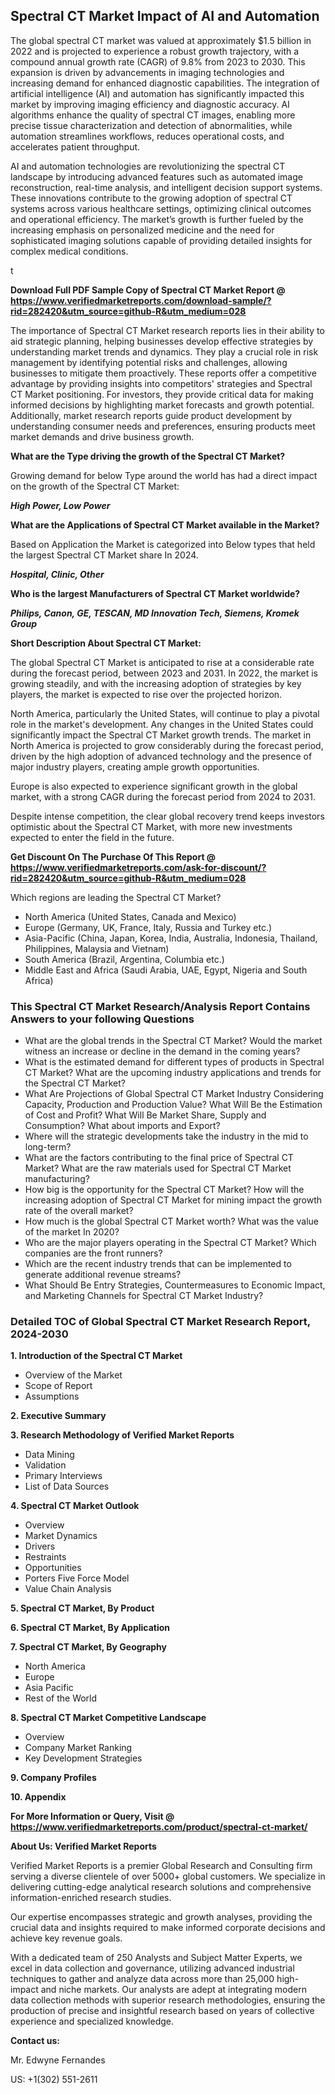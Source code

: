 <h2>Spectral CT Market Impact of AI and Automation</h2><p>The global spectral CT market was valued at approximately $1.5 billion in 2022 and is projected to experience a robust growth trajectory, with a compound annual growth rate (CAGR) of 9.8% from 2023 to 2030. This expansion is driven by advancements in imaging technologies and increasing demand for enhanced diagnostic capabilities. The integration of artificial intelligence (AI) and automation has significantly impacted this market by improving imaging efficiency and diagnostic accuracy. AI algorithms enhance the quality of spectral CT images, enabling more precise tissue characterization and detection of abnormalities, while automation streamlines workflows, reduces operational costs, and accelerates patient throughput.</p><p>AI and automation technologies are revolutionizing the spectral CT landscape by introducing advanced features such as automated image reconstruction, real-time analysis, and intelligent decision support systems. These innovations contribute to the growing adoption of spectral CT systems across various healthcare settings, optimizing clinical outcomes and operational efficiency. The market’s growth is further fueled by the increasing emphasis on personalized medicine and the need for sophisticated imaging solutions capable of providing detailed insights for complex medical conditions.</p>t</p><p id="" class=""><strong>Download Full PDF Sample Copy of Spectral CT Market Report @ <a href="https://www.verifiedmarketreports.com/download-sample/?rid=282420&utm_source=github-R&utm_medium=028" target="_blank">https://www.verifiedmarketreports.com/download-sample/?rid=282420&utm_source=github-R&utm_medium=028</a></strong></p><p>The importance of&nbsp;Spectral CT Market research reports lies in their ability to aid strategic planning, helping businesses develop effective strategies by understanding market trends and dynamics. They play a crucial role in risk management by identifying potential risks and challenges, allowing businesses to mitigate them proactively. These reports offer a competitive advantage by providing insights into competitors' strategies and Spectral CT Market positioning. For investors, they provide critical data for making informed decisions by highlighting market forecasts and growth potential. Additionally, market research reports guide product development by understanding consumer needs and preferences, ensuring products meet market demands and drive business growth.</p><p><strong>What are the&nbsp;Type driving the growth of the Spectral CT Market?</strong></p><p id="" class="">Growing demand for below Type around the world has had a direct impact on the growth of the Spectral CT Market:</p><em><strong>High Power, Low Power</strong></em></p><strong>What are the&nbsp;Applications&nbsp;of Spectral CT Market available in the Market?</strong></p><p id="" class="">Based on Application the Market is categorized into Below types that held the largest Spectral CT Market share In 2024.</p><em><strong>Hospital, Clinic, Other</strong></em></p><strong>Who is the largest Manufacturers of Spectral CT Market worldwide?</strong></p><p><em><strong>Philips, Canon, GE, TESCAN, MD Innovation Tech, Siemens, Kromek Group</strong></em></p><p id="" class=""><strong>Short Description About Spectral CT Market:</strong></p><p>The global Spectral CT Market is anticipated to rise at a considerable rate during the forecast period, between 2023 and 2031. In 2022, the market is growing steadily, and with the increasing adoption of strategies by key players, the market is expected to rise over the projected horizon.</p><p>North America, particularly the United States, will continue to play a pivotal role in the market's development. Any changes in the United States could significantly impact the Spectral CT Market growth trends. The market in North America is projected to grow considerably during the forecast period, driven by the high adoption of advanced technology and the presence of major industry players, creating ample growth opportunities.</p><p>Europe is also expected to experience significant growth in the global market, with a strong CAGR during the forecast period from 2024 to 2031.</p><p>Despite intense competition, the clear global recovery trend keeps investors optimistic about the Spectral CT Market, with more new investments expected to enter the field in the future.</p><p id="" class=""><strong>Get Discount On The Purchase Of This Report @ <a href="https://www.verifiedmarketreports.com/ask-for-discount/?rid=282420&utm_source=github-R&utm_medium=028" target="_blank">https://www.verifiedmarketreports.com/ask-for-discount/?rid=282420&utm_source=github-R&utm_medium=028</a></strong></p>Which regions are leading the Spectral CT Market?</p><ul><li>North America (United States, Canada and Mexico)</li><li>Europe (Germany, UK, France, Italy, Russia and Turkey etc.)</li><li>Asia-Pacific (China, Japan, Korea, India, Australia, Indonesia, Thailand, Philippines, Malaysia and Vietnam)</li><li>South America (Brazil, Argentina, Columbia etc.)</li><li>Middle East and Africa (Saudi Arabia, UAE, Egypt, Nigeria and South Africa)</li></ul><h3 id="" class="">This Spectral CT Market Research/Analysis Report Contains Answers to your following Questions</h3><ul><li>What are the global trends in the Spectral CT Market? Would the market witness an increase or decline in the demand in the coming years?</li><li>What is the estimated demand for different types of products in Spectral CT Market? What are the upcoming industry applications and trends for the Spectral CT Market?</li><li>What Are Projections of Global Spectral CT Market Industry Considering Capacity, Production and Production Value? What Will Be the Estimation of Cost and Profit? What Will Be Market Share, Supply and Consumption? What about imports and Export?</li><li>Where will the strategic developments take the industry in the mid to long-term?</li><li>What are the factors contributing to the final price of Spectral CT Market? What are the raw materials used for Spectral CT Market manufacturing?</li><li>How big is the opportunity for the Spectral CT Market? How will the increasing adoption of Spectral CT Market for mining impact the growth rate of the overall market?</li><li>How much is the global Spectral CT Market worth? What was the value of the market In 2020?</li><li>Who are the major players operating in the Spectral CT Market? Which companies are the front runners?</li><li>Which are the recent industry trends that can be implemented to generate additional revenue streams?</li><li>What Should Be Entry Strategies, Countermeasures to Economic Impact, and Marketing Channels for Spectral CT Market Industry?</li></ul><h3 id="" class="">Detailed TOC of Global Spectral CT Market Research Report, 2024-2030</h3><p id="" class=""><strong>1. Introduction of the Spectral CT Market</strong></p><ul><li>Overview of the Market</li><li>Scope of Report</li><li>Assumptions</li></ul><p id="" class=""><strong>2. Executive Summary</strong></p><p id="" class=""><strong>3. Research Methodology of Verified Market Reports</strong></p><ul><li>Data Mining</li><li>Validation</li><li>Primary Interviews</li><li>List of Data Sources</li></ul><p id="" class=""><strong>4. Spectral CT Market Outlook</strong></p><ul><li>Overview</li><li>Market Dynamics</li><li>Drivers</li><li>Restraints</li><li>Opportunities</li><li>Porters Five Force Model</li><li>Value Chain Analysis</li></ul><p id="" class=""><strong>5. Spectral CT Market, By Product</strong></p><p id="" class=""><strong>6. Spectral CT Market, By Application</strong></p><p id="" class=""><strong>7. Spectral CT Market, By Geography</strong></p><ul><li>North America</li><li>Europe</li><li>Asia Pacific</li><li>Rest of the World</li></ul><p id="" class=""><strong>8. Spectral CT Market Competitive Landscape</strong></p><ul><li>Overview</li><li>Company Market Ranking</li><li>Key Development Strategies</li></ul><p id="" class=""><strong>9. Company Profiles</strong></p><p id="" class=""><strong>10. Appendix</strong></p><p id="" class=""><strong>For More Information or Query, Visit @ <a href="https://www.verifiedmarketreports.com/product/spectral-ct-market/" target="_blank">https://www.verifiedmarketreports.com/product/spectral-ct-market/</a></strong></p><p id="" class=""><strong>About Us: Verified Market Reports</strong></p><p id="" class="">Verified Market Reports is a premier Global Research and Consulting firm serving a diverse clientele of over 5000+ global customers. We specialize in delivering cutting-edge analytical research solutions and comprehensive information-enriched research studies.</p><p id="" class="">Our expertise encompasses strategic and growth analyses, providing the crucial data and insights required to make informed corporate decisions and achieve key revenue goals.</p><p id="" class="">With a dedicated team of 250 Analysts and Subject Matter Experts, we excel in data collection and governance, utilizing advanced industrial techniques to gather and analyze data across more than 25,000 high-impact and niche markets. Our analysts are adept at integrating modern data collection methods with superior research methodologies, ensuring the production of precise and insightful research based on years of collective experience and specialized knowledge.</p><p id="" class=""><strong>Contact us:</strong></p><p id="" class="">Mr. Edwyne Fernandes</p><p id="" class="">US: +1(302) 551-2611</p>